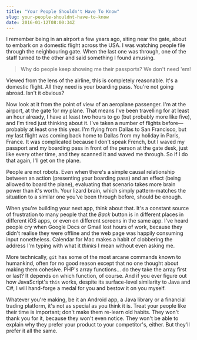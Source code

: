 ```yaml
---
title: "Your People Shouldn't Have To Know"
slug: your-people-shouldnt-have-to-know
date: 2016-01-12T08:00:34Z
---
```


I remember being in an airport a few years ago, siting near the gate, about to embark on a domestic flight across the USA. I was watching people file through the neighbouring gate. When the last one was through, one of the staff turned to the other and said something I found amusing.

> Why do people keep showing me their passports? We don't need 'em!

Viewed from the lens of the airline, this is completely reasonable. It's a domestic flight. All they need is your boarding pass. You're not going abroad. Isn't it obvious?

<!--more-->

Now look at it from the point of view of an aeroplane passenger. I'm at the airport, at the gate for my plane. That means I've been travelling for at least an hour already, I have at least two hours to go (but probably more like five), and I'm tired just thinking about it. I've taken a number of flights before—probably at least one this year. I'm flying from Dallas to San Francisco, but my last flight was coming back home to Dallas from my holiday in Paris, France. It was complicated because I don't speak French, but I waved my passport and my boarding pass in front of the person at the gate desk, just like every other time, and they scanned it and waved me through. So if I do that again, I'll get on the plane.

People are not robots. Even when there's a simple causal relationship between an action (presenting your boarding pass) and an effect (being allowed to board the plane), evaluating that scenario takes more brain power than it's worth. Your lizard brain, which simply pattern-matches the situation to a similar one you've been through before, should be enough.

When you're building your next app, think about that. It's a constant source of frustration to many people that the *Back* button is in different places in different iOS apps, or even on different screens in the same app. I've heard people cry when Google Docs or Gmail lost hours of work, because they didn't realise they were offline and the web page was happily consuming input nonetheless. Calendar for Mac makes a habit of clobbering the address I'm typing with what it *thinks* I mean without even asking me.

More technically, `git` has some of the most arcane commands known to humankind, often for no good reason except that no one thought about making them cohesive. PHP's array functions… do they take the array first or last? It depends on which function, of course. And if you ever figure out how JavaScript's `this` works, despite its surface-level similarity to Java and C#, I will hand-forge a medal for you and bestow it on you myself.

Whatever you're making, be it an Android app, a Java library or a financial trading platform, it's not as special as you think it is. Treat your people like their time is important; don't make them re-learn old habits. They won't thank you for it, because they won't even notice. They won't be able to explain why they prefer your product to your competitor's, either. But they'll prefer it all the same.
